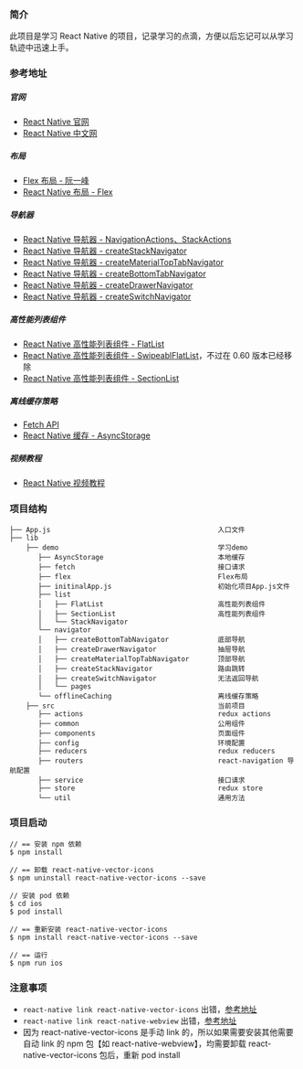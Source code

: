 ### 简介
此项目是学习 React Native 的项目，记录学习的点滴，方便以后忘记可以从学习轨迹中迅速上手。

### 参考地址

##### 官网

- [React Native 官网](http://facebook.github.io/react-native/docs/getting-started.html)
- [React Native 中文网](https://reactnative.cn/docs/0.47/getting-started.html#content)

##### 布局

- [Flex 布局 - 阮一峰](ruanyifeng.com/blog/2015/07/flex-grammar.html)
- [React Native  布局 - Flex](http://www.devio.org/2016/08/01/Reac-Native%E5%B8%83%E5%B1%80%E8%AF%A6%E7%BB%86%E6%8C%87%E5%8D%97/)

##### 导航器

- [React Native 导航器 - NavigationActions、StackActions](http://www.devio.org/2018/12/15/react-navigation3x/)
- [React Native 导航器 - createStackNavigator](https://www.devio.org/2018/12/24/createStackNavigator/)
- [React Native 导航器 - createMaterialTopTabNavigator](http://www.devio.org/2019/01/03/createMaterialTopTabNavigator/)
- [React Native 导航器 - createBottomTabNavigator](https://www.devio.org/2018/12/30/createBottomNavigator/)
- [React Native 导航器 - createDrawerNavigator](https://www.devio.org/2019/01/20/createDrawerNavigator/)
- [React Native 导航器 - createSwitchNavigator](https://www.devio.org/2019/01/21/createSwitchNavigator/)

##### 高性能列表组件

- [React Native 高性能列表组件 - FlatList](https://www.devio.org/2019/05/19/flatlist/)
- [React Native 高性能列表组件 - SwipeablFlatList](https://medium.com/@rutvikbhatt9/how-to-use-swipeableflatlist-new-react-native-experimental-component-cb792b1c7b0a)，不过在 0.60 版本已经移除
- [React Native 高性能列表组件 - SectionList](https://facebook.github.io/react-native/docs/sectionlist)

##### 离线缓存策略

- [Fetch API](https://developer.mozilla.org/en-US/docs/Web/API/Fetch_API)
- [React Native 缓存 - AsyncStorage](https://www.devio.org/2016/09/05/React-Native%E4%B9%8BAsyncStorage%E5%AD%98%E5%82%A8key%E7%AE%A1%E7%90%86%E5%B0%8F%E6%8A%80%E5%B7%A7/)

##### 视频教程

- [React Native 视频教程](https://coding.imooc.com/class/304.html)

### 项目结构

```
├── App.js                                         入口文件
├── lib
    ├── demo                                       学习demo
       ├── AsyncStorage                            本地缓存             
       ├── fetch                                   接口请求
       ├── flex                                    Flex布局
       ├── initinalApp.js                          初始化项目App.js文件
       ├── list
       │   ├── FlatList                            高性能列表组件
       │   ├── SectionList                         高性能列表组件
       │   └── StackNavigator
       └── navigator
       │   ├── createBottomTabNavigator            底部导航
       │   ├── createDrawerNavigator               抽屉导航
       │   ├── createMaterialTopTabNavigator       顶部导航
       │   ├── createStackNavigator                路由跳转
       │   ├── createSwitchNavigator               无法返回导航
       │   └── pages
       └── offlineCaching                          离线缓存策略
    ├── src                                        当前项目
       ├── actions                                 redux actions  
       ├── common                                  公用组件       
       ├── components                              页面组件
       ├── config                                  环境配置
       ├── reducers                                redux reducers         
       ├── routers                                 react-navigation 导航配置
       ├── service                                 接口请求
       ├── store                                   redux store
       └── util                                    通用方法
```

### 项目启动

```
// == 安装 npm 依赖
$ npm install

// == 卸载 react-native-vector-icons
$ npm uninstall react-native-vector-icons --save

// 安装 pod 依赖
$ cd ios
$ pod install

// == 重新安装 react-native-vector-icons
$ npm install react-native-vector-icons --save

// == 运行
$ npm run ios
```

### 注意事项

- `react-native link react-native-vector-icons` 出错，[参考地址](https://medium.com/@vimniky/how-to-use-vector-icons-in-your-react-native-project-8212ac6a8f06)
- `react-native link react-native-webview` 出错，[参考地址](https://www.cnblogs.com/allencelee/p/11218678.html)
- 因为 react-native-vector-icons 是手动 link 的，所以如果需要安装其他需要自动 link 的 npm 包【如 react-native-webview】，均需要卸载 react-native-vector-icons 包后，重新 pod install
